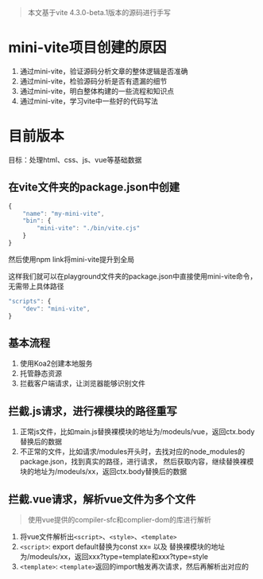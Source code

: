 > 本文基于vite 4.3.0-beta.1版本的源码进行手写

# mini-vite项目创建的原因
1. 通过mini-vite，验证源码分析文章的整体逻辑是否准确
2. 通过mini-vite，检验源码分析是否有遗漏的细节
3. 通过mini-vite，明白整体构建的一些流程和知识点
4. 通过mini-vite，学习vite中一些好的代码写法


# 目前版本

目标：处理html、css、js、vue等基础数据

## 在vite文件夹的package.json中创建
```javascript
{
    "name": "my-mini-vite",
    "bin": {
        "mini-vite": "./bin/vite.cjs"
    }
}
```
然后使用npm link将mini-vite提升到全局

这样我们就可以在playground文件夹的package.json中直接使用mini-vite命令，无需带上具体路径
```javascript
"scripts": {
    "dev": "mini-vite",
}
```

## 基本流程
1. 使用Koa2创建本地服务
2. 托管静态资源
3. 拦截客户端请求，让浏览器能够识别文件

## 拦截.js请求，进行裸模块的路径重写
1. 正常js文件，比如main.js替换裸模块的地址为/modeuls/vue，返回ctx.body替换后的数据
2. 不正常的文件，比如请求/modules开头时，去找对应的node_modules的package.json，找到真实的路径，进行请求，
然后获取内容，继续替换裸模块的地址为/modeuls/xx，返回ctx.body替换后的数据

## 拦截.vue请求，解析vue文件为多个文件
> 使用vue提供的compiler-sfc和complier-dom的库进行解析
1. 将vue文件解析出`<script>`、`<style>`、`<template>`
2. `<script>`: export default替换为const xx= 以及 替换裸模块的地址为/modeuls/xx，返回xxx?type=template和xxx?type=style
3. `<template>`: `<template>`返回的import触发再次请求，然后再解析出对应的<template>标签数据返回
4. `<style>`: `<script>`返回的import触发再次请求，然后再解析出对应的<style>标签数据返回

# 版本2

## 功能
在上面版本1中，我们已经实现了重写裸模块路径以及解析vue文件
在源码分析中，我们还差
● 预构建(resolveId+onLoad)esbuild打包：commonjs->esmodule以及将多个import打包到一个文件中
● 请求拦截：插件transform转化，比如转化scss->css等逻辑
● 热更新：websocket以及accept等自定义处理

接下来我们在版本2中将尽可能完善这一部分的内容

## 其它
1. 常见`plugin`手写
2. 服务器渲染SSR